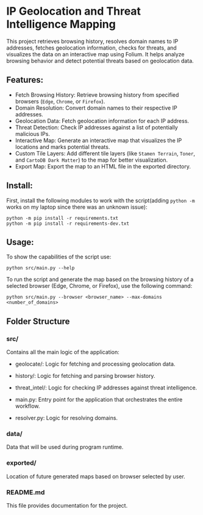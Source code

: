 # IP Geolocation and Threat Intelligence Mapping

This project retrieves browsing history, resolves domain names to IP addresses, fetches geolocation information, checks for threats, and visualizes the data on an interactive map using Folium. It helps analyze browsing behavior and detect potential threats based on geolocation data.

## Features:
- Fetch Browsing History: Retrieve browsing history from specified browsers (`Edge`, `Chrome`, or `Firefox`).
- Domain Resolution: Convert domain names to their respective IP addresses.
- Geolocation Data: Fetch geolocation information for each IP address.
- Threat Detection: Check IP addresses against a list of potentially malicious IPs.
- Interactive Map: Generate an interactive map that visualizes the IP locations and marks potential threats.
- Custom Tile Layers: Add different tile layers (like `Stamen Terrain`, `Toner`, and `CartoDB Dark Matter`) to the map for better visualization.
- Export Map: Export the map to an HTML file in the exported directory.

## Install:

First, install the following modules to work with the script(adding `python -m` works on my laptop since there was an unknown issue):
```
python -m pip install -r requirements.txt
python -m pip install -r requirements-dev.txt
```

## Usage:
To show the capabilities of the script use:
```
python src/main.py --help
```

To run the script and generate the map based on the browsing history of a selected browser (Edge, Chrome, or Firefox), use the following command:
```
python src/main.py --browser <browser_name> --max-domains <number_of_domains>
```

## Folder Structure
### src/
Contains all the main logic of the application:

- geolocate/: Logic for fetching and processing geolocation data.

- history/: Logic for fetching and parsing browser history.

- threat_intel/: Logic for checking IP addresses against threat intelligence.

- main.py: Entry point for the application that orchestrates the entire workflow.

- resolver.py: Logic for resolving domains.

### data/
Data that will be used during program runtime.

### exported/
Location of future generated maps based on browser selected by user.

### README.md
This file provides documentation for the project.

